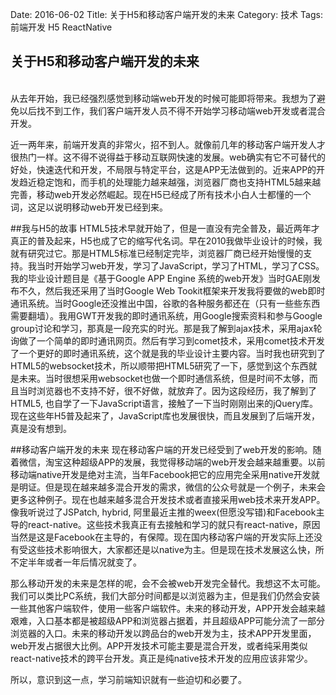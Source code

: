 Date: 2016-06-02
Title: 关于H5和移动客户端开发的未来
Category: 技术
Tags: 前端开发 H5 ReactNative

## 关于H5和移动客户端开发的未来
<br/>从去年开始，我已经强烈感觉到移动端web开发的时候可能即将带来。我想为了避免以后找不到工作，我们客户端开发人员不得不开始学习移动端web开发或者混合开发。

近一两年来，前端开发真的非常火，招不到人。就像前几年的移动客户端开发人才很热门一样。这不得不说得益于移动互联网快速的发展。web确实有它不可替代的好处，快速迭代和开发，不局限与特定平台，这是APP无法做到的。近来APP的开发趋近稳定饱和，而手机的处理能力越来越强，浏览器厂商也支持HTML5越来越完善，移动web开发必然崛起。现在H5已经成了所有技术小白人士都懂的一个词，这足以说明移动web开发已经到来。

##我与H5的故事
HTML5技术早就开始了，但是一直没有完全普及，最近两年才真正的普及起来，H5也成了它的缩写代名词。早在2010我做毕业设计的时候，我就有研究过它。那是HTML5标准已经制定完毕，浏览器厂商已经开始慢慢的支持。我当时开始学习web开发，学习了JavaScript，学习了HTML，学习了CSS。我的毕业设计题目是《基于Google APP Engine 系统的web开发》当时GAE刚发布不久，然后我还采用了当时Google Web Tookit框架来开发我将要做的web即时通讯系统。当时Google还没推出中国，谷歌的各种服务都还在（只有一些些东西需要翻墙）。我用GWT开发我的即时通讯系统，用Google搜索资料和参与Google group讨论和学习，那真是一段充实的时光。那是我了解到ajax技术，采用ajax轮询做了一个简单的即时通讯网页。然后有学习到comet技术，采用comet技术开发了一个更好的即时通讯系统，这个就是我的毕业设计主要内容。当时我也研究到了HTML5的websocket技术，所以顺带把HTML5研究了一下，感觉到这个东西就是未来。当时很想采用websocket也做一个即时通信系统，但是时间不太够，而且当时浏览器也不支持不好，很不好做，就放弃了。因为这段经历，我了解到了HTML5, 也自学了一下JavaScript语言，接触了一下当时刚刚出来的jQuery库。现在这些年H5普及起来了，JavaScript库也发展很快，而且发展到了后端开发，真是没有想到。

##移动客户端开发的未来
现在移动客户端的开发已经受到了web开发的影响。随着微信，淘宝这种超级APP的发展，我觉得移动端的web开发会越来越重要。以前移动端native开发是绝对主流，当年Facebook把它的应用完全采用native开发就是明证。但是现在越来越多混合开发的需求，微信的公众号就是一个例子，未来会更多这种例子。现在也越来越多混合开发技术或者直接采用web技术来开发APP。像我听说过了JSPatch, hybrid, 阿里最近主推的weex(但愿没写错)和Facebook主导的react-native。这些技术我真正有去接触和学习的就只有react-native，原因当然是这是Facebook在主导的，有保障。现在国内移动客户端的开发实际上还没有受这些技术影响很大，大家都还是以native为主。但是现在技术发展这么快，所不定半年或者一年后情况就变了。

那么移动开发的未来是怎样的呢，会不会被web开发完全替代。我想这不太可能。我们可以类比PC系统，我们大部分时间都是以浏览器为主，但是我们仍然会安装一些其他客户端软件，使用一些客户端软件。未来的移动开发，APP开发会越来越艰难，入口基本都是被超级APP和浏览器占据着，并且超级APP可能分流了一部分浏览器的入口。未来的移动开发以跨品台的web开发为主，技术APP开发里面，web开发占据很大比例。APP开发技术可能主要是混合开发，或者纯采用类似react-native技术的跨平台开发。真正是纯native技术开发的应用应该非常少。

所以，意识到这一点，学习前端知识就有一些迫切和必要了。
